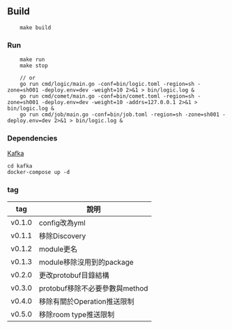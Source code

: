 
## Build
```
    make build
```

### Run
```
    make run
    make stop

    // or
    go run cmd/logic/main.go -conf=bin/logic.toml -region=sh -zone=sh001 -deploy.env=dev -weight=10 2>&1 > bin/logic.log &
    go run cmd/comet/main.go -conf=bin/comet.toml -region=sh -zone=sh001 -deploy.env=dev -weight=10 -addrs=127.0.0.1 2>&1 > bin/logic.log &
    go run cmd/job/main.go -conf=bin/job.toml -region=sh -zone=sh001 -deploy.env=dev 2>&1 > bin/logic.log &

```

### Dependencies
[Kafka](https://kafka.apache.org/quickstart)

    cd kafka
    docker-compose up -d
    
### tag

tag|說明|
---|----|
v0.1.0|config改為yml
v0.1.1|移除Discovery
v0.1.2|module更名
v0.1.3|module移除沒用到的package
v0.2.0|更改protobuf目錄結構
v0.3.0|protobuf移除不必要參數與method
v0.4.0|移除有關於Operation推送限制
v0.5.0|移除room type推送限制

